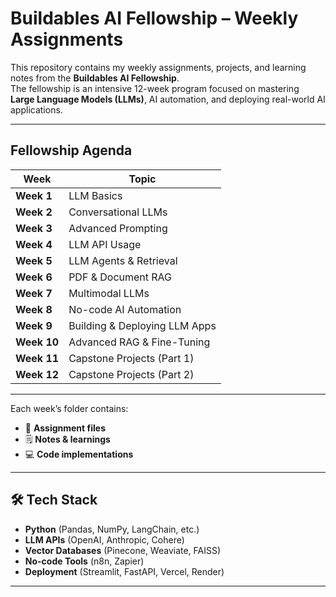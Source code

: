 # Buildables AI Fellowship – Weekly Assignments

This repository contains my weekly assignments, projects, and learning notes from the **Buildables AI Fellowship**.  
The fellowship is an intensive 12-week program focused on mastering **Large Language Models (LLMs)**, AI automation, and deploying real-world AI applications.

---

## Fellowship Agenda

| Week | Topic |
|------|-------|
| **Week 1** | LLM Basics |
| **Week 2** | Conversational LLMs |
| **Week 3** | Advanced Prompting |
| **Week 4** | LLM API Usage |
| **Week 5** | LLM Agents & Retrieval |
| **Week 6** | PDF & Document RAG |
| **Week 7** | Multimodal LLMs |
| **Week 8** | No-code AI Automation |
| **Week 9** | Building & Deploying LLM Apps |
| **Week 10** | Advanced RAG & Fine-Tuning |
| **Week 11** | Capstone Projects (Part 1) |
| **Week 12** | Capstone Projects (Part 2) |

---

Each week’s folder contains:
- 📄 **Assignment files**  
- 🗒 **Notes & learnings**  
- 💻 **Code implementations**  

---


## 🛠 Tech Stack

* **Python** (Pandas, NumPy, LangChain, etc.)
* **LLM APIs** (OpenAI, Anthropic, Cohere)
* **Vector Databases** (Pinecone, Weaviate, FAISS)
* **No-code Tools** (n8n, Zapier)
* **Deployment** (Streamlit, FastAPI, Vercel, Render)

---

